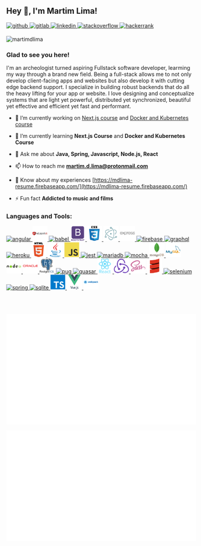 ## Hey 👋, I'm Martim Lima!  
  

<a href="https://github.com/martimdLima" target="_blank">
<img src=https://img.shields.io/badge/github-%2324292e.svg?&style=for-the-badge&logo=github&logoColor=white alt=github style="margin-bottom: 5px;" />
</a>
<a href="https://gitlab.com/mdLima0" target="_blank">
<img src=https://img.shields.io/badge/gitlab-FCA121.svg?&style=for-the-badge&logo=gitlab&logoColor=white alt=gitlab style="margin-bottom: 5px;" />
</a>
<a href="https://linkedin.com/in/martimdlima" target="_blank">
<img src=https://img.shields.io/badge/linkedin-%231E77B5.svg?&style=for-the-badge&logo=linkedin&logoColor=white alt=linkedin style="margin-bottom: 5px;" />
</a>
<a href="https://stackoverflow.com/users/mdlima" target="_blank">
<img src=https://img.shields.io/badge/stackoverflow-%23F28032.svg?&style=for-the-badge&logo=stackoverflow&logoColor=white alt=stackoverflow style="margin-bottom: 5px;" />
</a>
<a href="https://www.hackerrank.com/martim_d_lima" target="_blank">
<img src=https://img.shields.io/badge/hackerrank-%1BA94C.svg?&style=for-the-badge&logo=hackerrank&logoColor=white alt=hackerrank style="margin-bottom: 5px;" />
</a>
<p align="left"> <img src="https://komarev.com/ghpvc/?username=martimdlima&label=Profile%20views&color=0e75b6&style=flat" alt="martimdlima" /> </p>



### Glad to see you here!  
I'm an archeologist turned aspiring Fullstack software developer, learming my way through a brand new field. 
Being a full-stack allows me to not only develop client-facing apps and websites but also develop it with cutting edge backend support.
I specialize in building robust backends that do all the heavy lifting for your app or website. I love designing and conceptualize systems that are light yet powerful, distributed yet synchronized, beautiful yet effective and efficient yet fast and performant.  



- 🔭 I’m currently working on [Next.js course](https://github.com/martimdLima/Nextjs-and-React---The-Complete-Guide) and [Docker and Kubernetes course](https://github.com/martimdLima/docker-and-kubernetes-the-practical-guide) 

- 🌱 I’m currently learning **Next.js Course** and **Docker and Kubernetes Course**

<!--- 👨‍💻 All of my projects are available at [https://github.com/martimdLima](https://github.com/martimdLima)-->

- 💬 Ask me about **Java, Spring, Javascript, Node.js, React**

- 📫 How to reach me **martim.d.lima@protonmail.com**

- 📄 Know about my experiences [https://mdlima-resume.firebaseapp.com/](https://mdlima-resume.firebaseapp.com/)

- ⚡ Fun fact **Addicted to music and films**

<!--<h3 align="left">Connect with me:</h3>
<p align="left">
<a href="https://linkedin.com/in/https://www.linkedin.com/in/martimdlima" target="blank"><img align="center" src="https://cdn.jsdelivr.net/npm/simple-icons@3.0.1/icons/linkedin.svg" alt="https://www.linkedin.com/in/martimdlima" height="30" width="40" /></a>
<a href="https://stackoverflow.com/users/mdlima" target="blank"><img align="center" src="https://cdn.jsdelivr.net/npm/simple-icons@3.0.1/icons/stackoverflow.svg" alt="mdlima" height="30" width="40" /></a>
<a href="https://www.hackerrank.com/martim_d_lima" target="blank"><img align="center" src="https://cdn.jsdelivr.net/npm/simple-icons@3.0.1/icons/hackerrank.svg" alt="martim_d_lima" height="30" width="40" /></a>
</p>-->

<h3 align="left">Languages and Tools:</h3>
<p align="left"> <a href="https://angular.io" target="_blank"> <img src="https://angular.io/assets/images/logos/angular/angular.svg" alt="angular" width="40" height="40"/> </a> <a href="https://angular.io" target="_blank"> <img src="https://raw.githubusercontent.com/devicons/devicon/master/icons/angularjs/angularjs-original-wordmark.svg" alt="angularjs" width="40" height="40"/> </a> <a href="https://babeljs.io/" target="_blank"> <img src="https://www.vectorlogo.zone/logos/babeljs/babeljs-icon.svg" alt="babel" width="40" height="40"/> </a> <a href="https://getbootstrap.com" target="_blank"> <img src="https://raw.githubusercontent.com/devicons/devicon/master/icons/bootstrap/bootstrap-plain-wordmark.svg" alt="bootstrap" width="40" height="40"/> </a> <a href="https://www.w3schools.com/css/" target="_blank"> <img src="https://raw.githubusercontent.com/devicons/devicon/master/icons/css3/css3-original-wordmark.svg" alt="css3" width="40" height="40"/> </a> <a href="https://www.electronjs.org" target="_blank"> <img src="https://raw.githubusercontent.com/devicons/devicon/master/icons/electron/electron-original.svg" alt="electron" width="40" height="40"/> </a> <a href="https://expressjs.com" target="_blank"> <img src="https://raw.githubusercontent.com/devicons/devicon/master/icons/express/express-original-wordmark.svg" alt="express" width="40" height="40"/> </a> <a href="https://firebase.google.com/" target="_blank"> <img src="https://www.vectorlogo.zone/logos/firebase/firebase-icon.svg" alt="firebase" width="40" height="40"/> </a> <a href="https://graphql.org" target="_blank"> <img src="https://www.vectorlogo.zone/logos/graphql/graphql-icon.svg" alt="graphql" width="40" height="40"/> </a> <a href="https://heroku.com" target="_blank"> <img src="https://www.vectorlogo.zone/logos/heroku/heroku-icon.svg" alt="heroku" width="40" height="40"/> </a> <a href="https://www.w3.org/html/" target="_blank"> <img src="https://raw.githubusercontent.com/devicons/devicon/master/icons/html5/html5-original-wordmark.svg" alt="html5" width="40" height="40"/> </a> <a href="https://www.java.com" target="_blank"> <img src="https://raw.githubusercontent.com/devicons/devicon/master/icons/java/java-original.svg" alt="java" width="40" height="40"/> </a> <a href="https://developer.mozilla.org/en-US/docs/Web/JavaScript" target="_blank"> <img src="https://raw.githubusercontent.com/devicons/devicon/master/icons/javascript/javascript-original.svg" alt="javascript" width="40" height="40"/> </a> <a href="https://jestjs.io" target="_blank"> <img src="https://www.vectorlogo.zone/logos/jestjsio/jestjsio-icon.svg" alt="jest" width="40" height="40"/> </a> <a href="https://mariadb.org/" target="_blank"> <img src="https://www.vectorlogo.zone/logos/mariadb/mariadb-icon.svg" alt="mariadb" width="40" height="40"/> </a> <a href="https://mochajs.org" target="_blank"> <img src="https://www.vectorlogo.zone/logos/mochajs/mochajs-icon.svg" alt="mocha" width="40" height="40"/> </a> <a href="https://www.mongodb.com/" target="_blank"> <img src="https://raw.githubusercontent.com/devicons/devicon/master/icons/mongodb/mongodb-original-wordmark.svg" alt="mongodb" width="40" height="40"/> </a> <a href="https://www.mysql.com/" target="_blank"> <img src="https://raw.githubusercontent.com/devicons/devicon/master/icons/mysql/mysql-original-wordmark.svg" alt="mysql" width="40" height="40"/> </a> <a href="https://nodejs.org" target="_blank"> <img src="https://raw.githubusercontent.com/devicons/devicon/master/icons/nodejs/nodejs-original-wordmark.svg" alt="nodejs" width="40" height="40"/> </a> <a href="https://www.oracle.com/" target="_blank"> <img src="https://raw.githubusercontent.com/devicons/devicon/master/icons/oracle/oracle-original.svg" alt="oracle" width="40" height="40"/> </a> <a href="https://www.postgresql.org" target="_blank"> <img src="https://raw.githubusercontent.com/devicons/devicon/master/icons/postgresql/postgresql-original-wordmark.svg" alt="postgresql" width="40" height="40"/> </a> <a href="https://pugjs.org" target="_blank"> <img src="https://cdn.worldvectorlogo.com/logos/pug.svg" alt="pug" width="40" height="40"/> </a> <a href="https://quasar.dev/" target="_blank"> <img src="https://cdn.quasar.dev/logo/svg/quasar-logo.svg" alt="quasar" width="40" height="40"/> </a> <a href="https://reactjs.org/" target="_blank"> <img src="https://raw.githubusercontent.com/devicons/devicon/master/icons/react/react-original-wordmark.svg" alt="react" width="40" height="40"/> </a> <a href="https://redux.js.org" target="_blank"> <img src="https://raw.githubusercontent.com/devicons/devicon/master/icons/redux/redux-original.svg" alt="redux" width="40" height="40"/> </a> <a href="https://sass-lang.com" target="_blank"> <img src="https://raw.githubusercontent.com/devicons/devicon/master/icons/sass/sass-original.svg" alt="sass" width="40" height="40"/> </a> <a href="https://www.scala-lang.org" target="_blank"> <img src="https://raw.githubusercontent.com/devicons/devicon/master/icons/scala/scala-original.svg" alt="scala" width="40" height="40"/> </a> <a href="https://www.selenium.dev" target="_blank"> <img src="https://raw.githubusercontent.com/detain/svg-logos/780f25886640cef088af994181646db2f6b1a3f8/svg/selenium-logo.svg" alt="selenium" width="40" height="40"/> </a> <a href="https://spring.io/" target="_blank"> <img src="https://www.vectorlogo.zone/logos/springio/springio-icon.svg" alt="spring" width="40" height="40"/> </a> <a href="https://www.sqlite.org/" target="_blank"> <img src="https://www.vectorlogo.zone/logos/sqlite/sqlite-icon.svg" alt="sqlite" width="40" height="40"/> </a> <a href="https://www.typescriptlang.org/" target="_blank"> <img src="https://raw.githubusercontent.com/devicons/devicon/master/icons/typescript/typescript-original.svg" alt="typescript" width="40" height="40"/> </a> <a href="https://vuejs.org/" target="_blank"> <img src="https://raw.githubusercontent.com/devicons/devicon/master/icons/vuejs/vuejs-original-wordmark.svg" alt="vuejs" width="40" height="40"/> </a> <a href="https://webpack.js.org" target="_blank"> <img src="https://raw.githubusercontent.com/devicons/devicon/d00d0969292a6569d45b06d3f350f463a0107b0d/icons/webpack/webpack-original-wordmark.svg" alt="webpack" width="40" height="40"/> </a> </p>


<!--<p><img align="left" src="https://github-readme-stats.vercel.app/api/top-langs?username=martimdlima&show_icons=true&locale=en&layout=compact" alt="martimdlima" /></p>-->

<!--<p>&nbsp;<img align="center" src="https://github-readme-stats.vercel.app/api?username=martimdlima&show_icons=true&locale=en" alt="martimdlima" /></p>-->

<!--<p><img align="center" src="https://github-readme-streak-stats.herokuapp.com/?user=martimdlima&" alt="martimdlima" /></p>-->


<!--### :zap: Recent Activity-->

<!--START_SECTION:activity-->


<br><br>


<div>
<p><img style="float: right; margin: 0px 0px 15px 15px;" src="https://raw.githubusercontent.com/martimdLima/github-stats/e362345058f9a2a0b201c7d46b1609f0721951c5/generated/languages.svg" alt="martimdlima" />
<img style="float: right; margin: 0px 0px 15px 15px;" src="https://raw.githubusercontent.com/martimdLima/github-stats/e362345058f9a2a0b201c7d46b1609f0721951c5/generated/overview.svg" alt="martimdlima" /></p>
</div>

<!--<div>
  <p>
    <img style="float: right; margin: 0px 0px 15px 15px;" src="https://github-readme-stats-fmu8ozvbo-martimdlima.vercel.app/api?username=martimdLima&count_private=true&include_all_commits&show_icons=true&theme=vue-dark" alt="martimdlima"/>
     <img style="float: right; margin: 0px 0px 15px 15px;" height="195px" src="https://github-readme-stats-fmu8ozvbo-martimdlima.vercel.app/api/top-langs/?username=martimdLima&langs_count=10&layout=compact&theme=vue-dark" alt="martimdlima" />
  </p>
</div>-->
